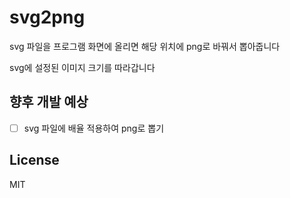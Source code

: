 # svg2png

svg 파일을 프로그램 화면에 올리면 해당 위치에 png로 바꿔서 뽑아줍니다

svg에 설정된 이미지 크기를 따라갑니다



## 향후 개발 예상

- [ ] svg 파일에 배율 적용하여 png로 뽑기



## License

MIT